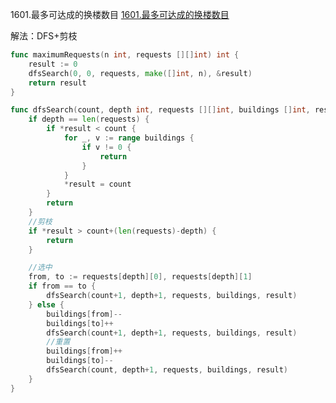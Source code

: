 1601.最多可达成的换楼数目
[1601.最多可达成的换楼数目](https://leetcode-cn.com/problems/maximum-number-of-achievable-transfer-requests/)



解法：DFS+剪枝

```go
func maximumRequests(n int, requests [][]int) int {
	result := 0
	dfsSearch(0, 0, requests, make([]int, n), &result)
	return result
}

func dfsSearch(count, depth int, requests [][]int, buildings []int, result *int) {
	if depth == len(requests) {
		if *result < count {
			for _, v := range buildings {
				if v != 0 {
					return
				}
			}
			*result = count
		}
		return
	}
	//剪枝
	if *result > count+(len(requests)-depth) {
		return
	}

	//选中
	from, to := requests[depth][0], requests[depth][1]
	if from == to {
		dfsSearch(count+1, depth+1, requests, buildings, result)
	} else {
		buildings[from]--
		buildings[to]++
		dfsSearch(count+1, depth+1, requests, buildings, result)
		//重置
		buildings[from]++
		buildings[to]--
		dfsSearch(count, depth+1, requests, buildings, result)
	}
}
```

